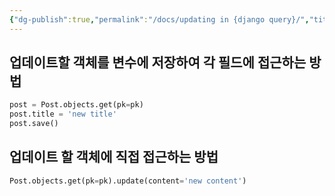 ```yaml
---
{"dg-publish":true,"permalink":"/docs/updating in {django query}/","title":"updating in {django query}"}
---
```



## 업데이트할 객체를 변수에 저장하여 각 필드에 접근하는 방법

```python
post = Post.objects.get(pk=pk)
post.title = 'new title'
post.save()
```

##  업데이트 할 객체에 직접 접근하는 방법

```python
Post.objects.get(pk=pk).update(content='new content')
```
